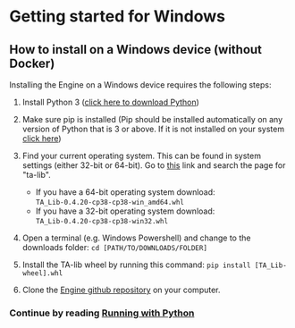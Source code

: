 # Getting started for Windows

## How to install on a Windows device (without Docker)
Installing the Engine on a Windows device requires the following steps:

1. Install Python 3 ([click here to download Python](https://www.python.org/downloads/))
2. Make sure pip is installed (Pip should be installed automatically on any version of Python that is 3 
   or above. If it is not installed on your system [click here](https://pip.pypa.io/en/stable/installing/))

3. Find your current operating system. This can be found in system settings (either 32-bit or 64-bit). Go to [this](https://www.lfd.uci.edu/~gohlke/pythonlibs/#ta-lib) link and search the page for "ta-lib".
    
    * If you have a 64-bit operating system download: `TA_Lib‑0.4.20‑cp38‑cp38‑win_amd64.whl`
    * If you have a 32-bit operating system download: `TA_Lib‑0.4.20‑cp38‑cp38‑win32.whl`

4. Open a terminal (e.g. Windows Powershell) and change to the downloads folder:
`cd [PATH/TO/DOWNLOADS/FOLDER]`

5. Install the TA-lib wheel by running this command:
`pip install [TA_Lib-wheel].whl`

6. Clone the [Engine github repository](https://github.com/dema-trading-ai/engine) on your computer.

    
### Continue by reading [Running with Python](https://docs.dematrading.ai/getting_started/running/running_python)